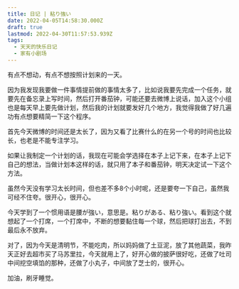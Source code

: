 ```yaml
---
title: 日记 | 粘り強い
date: 2022-04-05T14:58:30.000Z
draft: true
lastmod: 2022-04-30T11:57:53.939Z
tags:
  - 天天的快乐日记
  - 家有小剧场
---
```

有点不想动，有点不想按照计划来的一天。

因为我发现我要做一件事情提前做的事情太多了，比如说我要先完成一个任务，就要先在备忘录上写时间，然后打开番茄钟，可能还要去微博上说话，加入这个小组也是每天早上要先做计划，然后我的计划就要发好几个地方，我觉得我做了好几遍功有点想要精简一下这个程序。

首先今天微博的时间还是太长了，因为又看了比赛什么的在另一个号的时间也比较长，也老是不能专注学习。

如果让我制定一个计划的话，我现在可能会学选择在本子上记下来，在本子上记下自己的想法，当做计划本这样的话，就只用了本子和番茄钟，明天决定试一下这个方法。

虽然今天没有学习太长时间，但也差不多8个小时呢，还是要夸一下自己，虽然我可经不住夸。很开心，很开心。

今天学到了一个惯用语是腰が強い，意思是。粘りがある、粘り強い。看到这个就想起了一个打席，一个打席中，不断的想要黏住每一个球，然后把球打出去，不到最后永不放弃。

对了，因为今天是清明节，不能吃肉，所以妈妈做了土豆泥，放了其他蔬菜，我昨天正好去超市买了马苏里拉，今天就用上了，好开心做的披萨很好吃，还做了吐司中间挖空填馅的那种，还做了小丸子，中间放了芝士的，很开心。

加油，刷牙睡觉。
